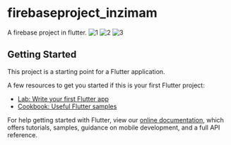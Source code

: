 # firebaseproject_inzimam

A firebase project in flutter.
![1](https://user-images.githubusercontent.com/54174389/144074592-7f785d32-f5a4-4e28-a2d5-b6e470f22326.png)
![2](https://user-images.githubusercontent.com/54174389/144074667-60c9efae-2249-42f8-aed6-78a8006d6b1f.png)
![3](https://user-images.githubusercontent.com/54174389/144074816-933d7586-10b4-4d8f-8c80-fe152179e448.png)



## Getting Started


This project is a starting point for a Flutter application.

A few resources to get you started if this is your first Flutter project:

- [Lab: Write your first Flutter app](https://flutter.dev/docs/get-started/codelab)
- [Cookbook: Useful Flutter samples](https://flutter.dev/docs/cookbook)

For help getting started with Flutter, view our
[online documentation](https://flutter.dev/docs), which offers tutorials,
samples, guidance on mobile development, and a full API reference.
